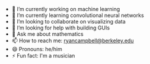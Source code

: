- 🔭 I’m currently working on machine learning
- 🌱 I’m currently learning convolutional neural networks
- 👯 I’m looking to collaborate on visualizing data
- 🤔 I’m looking for help with building GUIs
- 💬 Ask me about mathematics 
- 📫 How to reach me: ryancampbell@berkeley.edu
- 😄 Pronouns: he/him
- ⚡ Fun fact: I'm a musician
